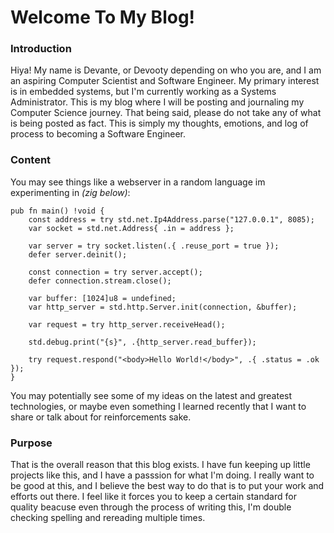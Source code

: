# Welcome To My Blog!
### Introduction
Hiya! My name is Devante, or Devooty depending on who you are, and I am an aspiring Computer Scientist and Software Engineer. My primary interest is in embedded systems, but I'm currently working as a Systems Administrator.
This is my blog where I will be posting and journaling my Computer Science journey. That being said, please do not take any of what is being posted as fact. 
This is simply my thoughts, emotions, and log of process to becoming a Software Engineer. 
### Content
You may see things like a webserver in a random language im experimenting in *(zig below)*:
```
pub fn main() !void {
    const address = try std.net.Ip4Address.parse("127.0.0.1", 8085);
    var socket = std.net.Address{ .in = address };

    var server = try socket.listen(.{ .reuse_port = true });
    defer server.deinit();

    const connection = try server.accept();
    defer connection.stream.close();

    var buffer: [1024]u8 = undefined;
    var http_server = std.http.Server.init(connection, &buffer);

    var request = try http_server.receiveHead();

    std.debug.print("{s}", .{http_server.read_buffer});

    try request.respond("<body>Hello World!</body>", .{ .status = .ok });
}
```
You may potentially see some of my ideas on the latest and greatest technologies, or maybe even something I learned recently that I want to share or talk about for reinforcements sake. 
### Purpose
That is the overall reason that this blog exists. I have fun keeping up little projects like this, and I have a passsion for what I'm doing. 
I really want to be good at this, and I believe the best way to do that is to put your work and efforts out there.
I feel like it forces you to keep a certain standard for quality beacuse even through the process of writing this, I'm double checking spelling and rereading multiple times.
